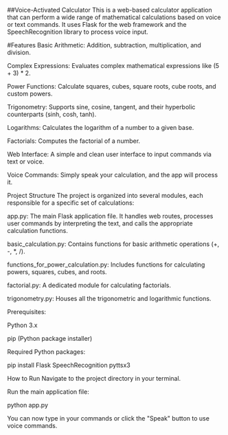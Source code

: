 ##Voice-Activated Calculator
This is a web-based calculator application that can perform a wide range of mathematical calculations based on voice or text commands. It uses Flask for the web framework and the SpeechRecognition library to process voice input.

#Features
Basic Arithmetic: Addition, subtraction, multiplication, and division.

Complex Expressions: Evaluates complex mathematical expressions like (5 + 3) \* 2.

Power Functions: Calculate squares, cubes, square roots, cube roots, and custom powers.

Trigonometry: Supports sine, cosine, tangent, and their hyperbolic counterparts (sinh, cosh, tanh).

Logarithms: Calculates the logarithm of a number to a given base.

Factorials: Computes the factorial of a number.

Web Interface: A simple and clean user interface to input commands via text or voice.

Voice Commands: Simply speak your calculation, and the app will process it.

Project Structure
The project is organized into several modules, each responsible for a specific set of calculations:

app.py: The main Flask application file. It handles web routes, processes user commands by interpreting the text, and calls the appropriate calculation functions.

basic_calculation.py: Contains functions for basic arithmetic operations (+, -, \*, /).

functions_for_power_calculation.py: Includes functions for calculating powers, squares, cubes, and roots.

factorial.py: A dedicated module for calculating factorials.

trigonometry.py: Houses all the trigonometric and logarithmic functions.

Prerequisites:

Python 3.x

pip (Python package installer)

Required Python packages:

pip install Flask SpeechRecognition pyttsx3

How to Run
Navigate to the project directory in your terminal.

Run the main application file:

python app.py

You can now type in your commands or click the "Speak" button to use voice commands.
